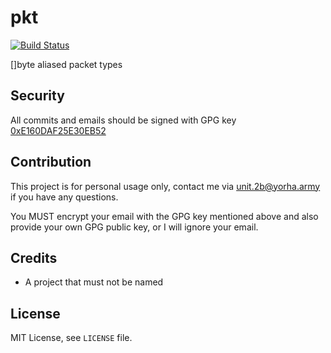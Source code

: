 # pkt

[![Build Status](https://travis-ci.org/fleegrid/pkt.svg?branch=master)](https://travis-ci.org/fleegrid/core)

[]byte aliased packet types

## Security

All commits and emails should be signed with GPG key [0xE160DAF25E30EB52](https://pgp.key-server.io/0xE160DAF25E30EB52)

## Contribution

This project is for personal usage only, contact me via unit.2b@yorha.army if you have any questions.

You MUST encrypt your email with the GPG key mentioned above and also provide your own GPG public key, or I will ignore your email.

## Credits

* A project that must not be named

## License

MIT License, see `LICENSE` file.
